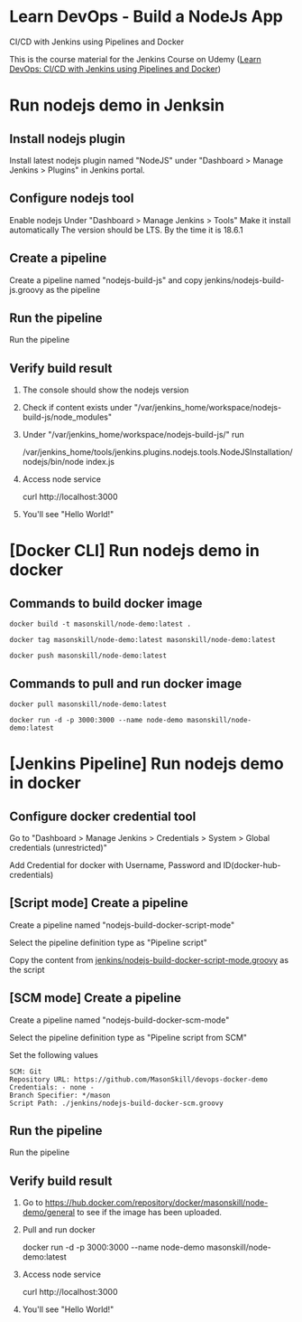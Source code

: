 # Learn DevOps - Build a NodeJs App

CI/CD with Jenkins using Pipelines and Docker

This is the course material for the Jenkins Course on Udemy ([Learn DevOps: CI/CD with Jenkins using Pipelines and Docker](https://www.udemy.com/learn-devops-ci-cd-with-jenkins-using-pipelines-and-docker/?couponCode=JENKINS_GIT))

# Run nodejs demo in Jenksin
## Install nodejs plugin 
Install latest nodejs plugin named "NodeJS" under "Dashboard > Manage Jenkins > Plugins" in Jenkins portal.

## Configure nodejs tool
Enable nodejs Under "Dashboard > Manage Jenkins > Tools"
Make it install automatically
The version should be LTS. By the time it is 18.6.1

## Create a pipeline
Create a pipeline named "nodejs-build-js" and copy jenkins/nodejs-build-js.groovy as the pipeline

## Run the pipeline
Run the pipeline

## Verify build result
1. The console should show the nodejs version
2. Check if content exists under "/var/jenkins_home/workspace/nodejs-build-js/node_modules"
3. Under "/var/jenkins_home/workspace/nodejs-build-js/" run 

    /var/jenkins_home/tools/jenkins.plugins.nodejs.tools.NodeJSInstallation/nodejs/bin/node index.js

4. Access node service

    curl http://localhost:3000

5. You'll see "Hello World!"

# [Docker CLI] Run nodejs demo in docker

## Commands to build docker image

    docker build -t masonskill/node-demo:latest .

    docker tag masonskill/node-demo:latest masonskill/node-demo:latest

    docker push masonskill/node-demo:latest

## Commands to pull and run docker image

    docker pull masonskill/node-demo:latest

    docker run -d -p 3000:3000 --name node-demo masonskill/node-demo:latest

# [Jenkins Pipeline] Run nodejs demo in docker
## Configure docker credential tool
Go to "Dashboard > Manage Jenkins > Credentials > System > Global credentials (unrestricted)"

Add Credential for docker with Username, Password and ID(docker-hub-credentials)

## [Script mode] Create a pipeline
Create a pipeline named "nodejs-build-docker-script-mode"

Select the pipeline definition type as "Pipeline script"

Copy the content from [jenkins/nodejs-build-docker-script-mode.groovy](./jenkins/nodejs-build-docker-script-mode.groovy) as the script

## [SCM mode] Create a pipeline
Create a pipeline named "nodejs-build-docker-scm-mode"

Select the pipeline definition type as "Pipeline script from SCM"

Set the following values

    SCM: Git
    Repository URL: https://github.com/MasonSkill/devops-docker-demo
    Credentials: - none -
    Branch Specifier: */mason
    Script Path: ./jenkins/nodejs-build-docker-scm.groovy

## Run the pipeline
Run the pipeline

## Verify build result
1. Go to https://hub.docker.com/repository/docker/masonskill/node-demo/general to see if the image has been uploaded.
2. Pull and run docker

    docker run -d -p 3000:3000 --name node-demo masonskill/node-demo:latest

3. Access node service

    curl http://localhost:3000

4. You'll see "Hello World!"

